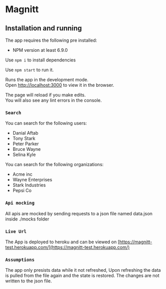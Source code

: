# Magnitt

## Installation and running
The app requires the following pre installed:
* NPM version at least 6.9.0

Use `npm i` to install dependencies

Use `npm start` to run it.

Runs the app in the development mode.<br />
Open [http://localhost:3000](http://localhost:3000) to view it in the browser.

The page will reload if you make edits.<br />
You will also see any lint errors in the console.

### `Search`

You can search for the following users:
- Danial Aftab
- Tony Stark
- Peter Parker
- Bruce Wayne
- Selina Kyle

You can search for the following organizations:
- Acme inc
- Wayne Enterprises
- Stark Industries
- Pepsi Co


### `Api mocking`

All apis are mocked by sending requests to a json file named data.json inside ./mocks folder

### `Live Url`

The App is deployed to heroku and can be viewed on [https://magnitt-test.herokuapp.com/](https://magnitt-test.herokuapp.com/)

### `Assumptions`
The app only presists data while it not refreshed, Upon refreshing the data is pulled from the file again and the state is restored. The changes are not written to the json file.


